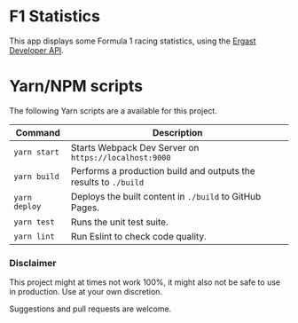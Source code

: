 # F1 Statistics

This app displays some Formula 1 racing statistics, using the [Ergast Developer API](http://ergast.com/mrd/).

# Yarn/NPM scripts

The following Yarn scripts are a available for this project.

| Command | Description |
| ------- | ----------- |
| `yarn start` | Starts Webpack Dev Server on `https://localhost:9000` |
| `yarn build` | Performs a production build and outputs the results to `./build` |
| `yarn deploy` | Deploys the built content in `./build` to GitHub Pages. |
| `yarn test` | Runs the unit test suite. |
| `yarn lint` | Run Eslint to check code quality. |

### Disclaimer

This project might at times not work 100%, it might also not be safe to use in production. Use at your own discretion.

Suggestions and pull requests are welcome.
